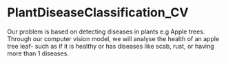 # PlantDiseaseClassification_CV
Our problem is based on detecting diseases in plants e.g Apple trees. Through our computer vision model, we will analyse the health of an apple tree leaf- such as if it is healthy or has diseases like scab, rust, or having more than 1 diseases.
